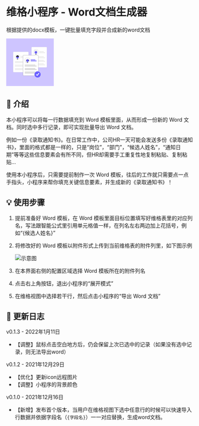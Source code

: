 # 维格小程序 - Word文档生成器

根据提供的docx模板，一键批量填充字段并合成新的word文档

![package icon](package_icon.png)


## 🎨 介绍

本小程序可以将每一行数据填充到 Word 模板里面，从而形成一份新的 Word 文档。同时选中多行记录，即可实现批量导出 Word 文档。

例如一份《录取通知书》。在日常工作中，公司HR一天可能会发送多份《录取通知书》，里面的格式都是一样的，只是“岗位”，“部门”，“候选人姓名”，“通知日期”等等这些信息要素会有所不同，但HR却需要手工重复性地复制粘贴、复制粘贴...

使用本小程序后，只需要提前制作一次 Word 模板，往后的工作就只需要点一点手指头，小程序来帮你填充关键信息要素，并生成新的《录取通知书》！


## 💡 使用步骤

1. 提前准备好 Word 模板，在 Word 模板里面目标位置填写好维格表里的对应列名，写法跟智能公式里引用单元格值一样，在列名左右两边加上花括号，例如“{候选人姓名}”

2. 将修改好的 Word 模板以附件形式上传到当前维格表的附件列里，如下图示例

    ![示意图](https://s1.vika.cn/space/2021/12/02/22202756884f485dbfce5e257000644c)

3. 在本界面右侧的配置区域选择 Word 模板所在的附件列名

4. 点击右上角按钮，退出小程序的“展开模式”

5. 在维格视图中选择若干行，然后点击小程序的“导出 Word 文档”



## 🎯 更新日志
v0.1.3 - 2022年1月11日
- 【调整】鼠标点击空白地方后，仍会保留上次已选中的记录（如果没有选中记录，则无法导出word）

v0.1.2 - 2021年12月29日
- 【优化】更新icon远程图片
- 【调整】小程序的背景颜色

v0.1.0 - 2021年12月16日

- 【新增】发布首个版本，当用户在维格视图下选中任意行的时候可以快速导入行数据并依据字段名（```{字段名}```）一一对应替换，生成word文档。

